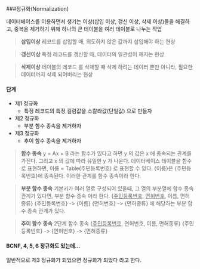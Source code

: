 ###정규화(Normalization)

데이터베이스를 이용하면서 생기는 이상(삽입 이상, 갱신 이상, 삭제 이상)들을 해결하고, 중복을 제거하기 위해 하나의 큰 테이블을 여러 테이블로 나누는 작업

> __삽입이상__
> 레코드를 삽입할 때, 의도하지 않은 값까지 삽입해야 하는 현상

> __갱신이상__
> 특정 레코드를 갱신할 때, 데이터의 일관성이 깨지는 현상

> __삭제이상__
> 테이블의 레코드 를 삭제할 때 삭제 하려는 데이터 뿐만 아니라, 필요한 데이터까지 삭제 되어버리는 현상

#### 단계

* 제1 정규화
  * 특정 레코드의 특정 컬럼값을 스칼라값(단일값) 으로 만들자
* 제2 정규화
  * 부분 함수 종속을 제거하자
* 제3 정규화
  * 추이 함수 종속을 제거하자

> __함수 종속__
> y = Ax + B  라는 함수가 있다고 하면 y 의 값은 x 에 종속되는 관계를 가진다. 그리고 x 의 값에 따라 유일한 y 가 나온다.
> 데이터베이스 테이블을 함수로 표현하면, 이름 = Table(주민등록번호) 로 표현할 수 있다. {이름}은 {주민등록번호}에 종속된다. 이러한 관계를 함수 종속이라 한다.

> __부분 함수 종속__
> 기본키가 여러 열로 구성되어 있을때, 그 열의 부분열에 함수 종속 관계가 있다면, 부분 함수 종속 이라 한다.
> {<u>주민등록번호</u>, <u>면허번호</u>, 이름, 면허종류}
> {주민등록번호} -> {이름}
> {면허번호} -> {면허종류}
> 에 해당하는 부분 함수 종속 관계가 있다.


> __추이 함수 종속__
> 2단계 함수 종속
> {<u>주민등록번호</u>, 면허번호, 이름, 면허종류}
> {주민등록번호} -> {면허번호} -> {면허종류}

#### BCNF, 4, 5, 6 정규화도 있는데...
일반적으로 제3 정규화가 되었으면 정규화가 되었다 라고 한다.
